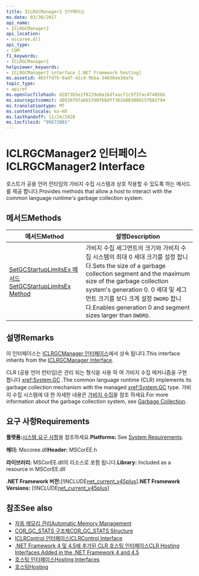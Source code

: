 ```yaml
---
title: ICLRGCManager2 인터페이스
ms.date: 03/30/2017
api_name:
- ICLRGCManager2
api_location:
- mscoree.dll
api_type:
- COM
f1_keywords:
- ICLRGCManager2
helpviewer_keywords:
- ICLRGCManager2 interface [.NET Framework hosting]
ms.assetid: 4b5ffd7b-9ad7-41cd-9bba-34030ae3da7e
topic_type:
- apiref
ms.openlocfilehash: d2873b5e1f8229e8a16dfaacf1c9737ac47405bb
ms.sourcegitcommit: d8020797a6657d0fbbdff362b80300815f682f94
ms.translationtype: MT
ms.contentlocale: ko-KR
ms.lasthandoff: 11/24/2020
ms.locfileid: "95672801"
---
```

# <a name="iclrgcmanager2-interface"></a><span data-ttu-id="6eb9a-102">ICLRGCManager2 인터페이스</span><span class="sxs-lookup"><span data-stu-id="6eb9a-102">ICLRGCManager2 Interface</span></span>

<span data-ttu-id="6eb9a-103">호스트가 공용 언어 런타임의 가비지 수집 시스템과 상호 작용할 수 있도록 하는 메서드를 제공 합니다.</span><span class="sxs-lookup"><span data-stu-id="6eb9a-103">Provides methods that allow a host to interact with the common language runtime's garbage collection system.</span></span>  
  
## <a name="methods"></a><span data-ttu-id="6eb9a-104">메서드</span><span class="sxs-lookup"><span data-stu-id="6eb9a-104">Methods</span></span>  
  
|<span data-ttu-id="6eb9a-105">메서드</span><span class="sxs-lookup"><span data-stu-id="6eb9a-105">Method</span></span>|<span data-ttu-id="6eb9a-106">설명</span><span class="sxs-lookup"><span data-stu-id="6eb9a-106">Description</span></span>|  
|------------|-----------------|  
|[<span data-ttu-id="6eb9a-107">SetGCStartupLimitsEx 메서드</span><span class="sxs-lookup"><span data-stu-id="6eb9a-107">SetGCStartupLimitsEx Method</span></span>](iclrgcmanager2-setgcstartuplimitsex-method.md)|<span data-ttu-id="6eb9a-108">가비지 수집 세그먼트의 크기와 가비지 수집 시스템의 최대 0 세대 크기를 설정 합니다.</span><span class="sxs-lookup"><span data-stu-id="6eb9a-108">Sets the size of a garbage collection segment and the maximum size of the garbage collection system's generation 0.</span></span> <span data-ttu-id="6eb9a-109">0 세대 및 세그먼트 크기를 보다 크게 설정 `DWORD` 합니다.</span><span class="sxs-lookup"><span data-stu-id="6eb9a-109">Enables generation 0 and segment sizes larger than `DWORD`.</span></span>|  
  
## <a name="remarks"></a><span data-ttu-id="6eb9a-110">설명</span><span class="sxs-lookup"><span data-stu-id="6eb9a-110">Remarks</span></span>  

 <span data-ttu-id="6eb9a-111">이 인터페이스는 [ICLRGCManager 인터페이스](iclrgcmanager-interface.md)에서 상속 됩니다.</span><span class="sxs-lookup"><span data-stu-id="6eb9a-111">This interface inherits from the [ICLRGCManager Interface](iclrgcmanager-interface.md).</span></span>  
  
 <span data-ttu-id="6eb9a-112">CLR (공용 언어 런타임)은 관리 되는 형식을 사용 하 여 가비지 수집 메커니즘을 구현 합니다 <xref:System.GC> .</span><span class="sxs-lookup"><span data-stu-id="6eb9a-112">The common language runtime (CLR) implements its garbage collection mechanism with the managed <xref:System.GC> type.</span></span> <span data-ttu-id="6eb9a-113">가비지 수집 시스템에 대 한 자세한 내용은 [가비지 수집](../../../standard/garbage-collection/index.md)을 참조 하세요.</span><span class="sxs-lookup"><span data-stu-id="6eb9a-113">For more information about the garbage collection system, see [Garbage Collection](../../../standard/garbage-collection/index.md).</span></span>  
  
## <a name="requirements"></a><span data-ttu-id="6eb9a-114">요구 사항</span><span class="sxs-lookup"><span data-stu-id="6eb9a-114">Requirements</span></span>  

 <span data-ttu-id="6eb9a-115">**플랫폼:**[시스템 요구 사항](../../get-started/system-requirements.md)을 참조하세요.</span><span class="sxs-lookup"><span data-stu-id="6eb9a-115">**Platforms:** See [System Requirements](../../get-started/system-requirements.md).</span></span>  
  
 <span data-ttu-id="6eb9a-116">**헤더:** Mscoree.dll</span><span class="sxs-lookup"><span data-stu-id="6eb9a-116">**Header:** MSCorEE.h</span></span>  
  
 <span data-ttu-id="6eb9a-117">**라이브러리:** MSCorEE.dll의 리소스로 포함 됩니다.</span><span class="sxs-lookup"><span data-stu-id="6eb9a-117">**Library:** Included as a resource in MSCorEE.dll</span></span>  
  
 <span data-ttu-id="6eb9a-118">**.NET Framework 버전:**[!INCLUDE[net_current_v45plus](../../../../includes/net-current-v45plus-md.md)]</span><span class="sxs-lookup"><span data-stu-id="6eb9a-118">**.NET Framework Versions:** [!INCLUDE[net_current_v45plus](../../../../includes/net-current-v45plus-md.md)]</span></span>  
  
## <a name="see-also"></a><span data-ttu-id="6eb9a-119">참조</span><span class="sxs-lookup"><span data-stu-id="6eb9a-119">See also</span></span>

- [<span data-ttu-id="6eb9a-120">자동 메모리 관리</span><span class="sxs-lookup"><span data-stu-id="6eb9a-120">Automatic Memory Management</span></span>](../../../standard/automatic-memory-management.md)
- [<span data-ttu-id="6eb9a-121">COR_GC_STATS 구조체</span><span class="sxs-lookup"><span data-stu-id="6eb9a-121">COR_GC_STATS Structure</span></span>](cor-gc-stats-structure.md)
- [<span data-ttu-id="6eb9a-122">ICLRControl 인터페이스</span><span class="sxs-lookup"><span data-stu-id="6eb9a-122">ICLRControl Interface</span></span>](iclrcontrol-interface.md)
- [<span data-ttu-id="6eb9a-123">.NET Framework 4 및 4.5에 추가된 CLR 호스팅 인터페이스</span><span class="sxs-lookup"><span data-stu-id="6eb9a-123">CLR Hosting Interfaces Added in the .NET Framework 4 and 4.5</span></span>](clr-hosting-interfaces-added-in-the-net-framework-4-and-4-5.md)
- [<span data-ttu-id="6eb9a-124">호스팅 인터페이스</span><span class="sxs-lookup"><span data-stu-id="6eb9a-124">Hosting Interfaces</span></span>](hosting-interfaces.md)
- [<span data-ttu-id="6eb9a-125">호스팅</span><span class="sxs-lookup"><span data-stu-id="6eb9a-125">Hosting</span></span>](index.md)
